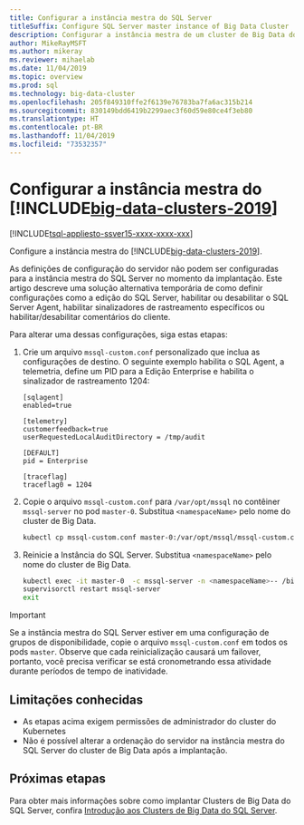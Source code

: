 ```yaml
---
title: Configurar a instância mestra do SQL Server
titleSuffix: Configure SQL Server master instance of Big Data Cluster
description: Configurar a instância mestra de um cluster de Big Data do SQL Server
author: MikeRayMSFT
ms.author: mikeray
ms.reviewer: mihaelab
ms.date: 11/04/2019
ms.topic: overview
ms.prod: sql
ms.technology: big-data-cluster
ms.openlocfilehash: 205f849310ffe2f6139e76783ba7fa6ac315b214
ms.sourcegitcommit: 830149bdd6419b2299aec3f60d59e80ce4f3eb80
ms.translationtype: HT
ms.contentlocale: pt-BR
ms.lasthandoff: 11/04/2019
ms.locfileid: "73532357"
---
```

# <a name="configure-master-instance-of-includebig-data-clusters-2019includesssbigdataclusters-ss-novermd"></a>Configurar a instância mestra do [!INCLUDE[big-data-clusters-2019](../includes/ssbigdataclusters-ss-nover.md)]

[!INCLUDE[tsql-appliesto-ssver15-xxxx-xxxx-xxx](../includes/tsql-appliesto-ssver15-xxxx-xxxx-xxx.md)]

Configure a instância mestra do [!INCLUDE[big-data-clusters-2019](../includes/ssbigdataclusters-ss-nover.md)].

As definições de configuração do servidor não podem ser configuradas para a instância mestra do SQL Server no momento da implantação. Este artigo descreve uma solução alternativa temporária de como definir configurações como a edição do SQL Server, habilitar ou desabilitar o SQL Server Agent, habilitar sinalizadores de rastreamento específicos ou habilitar/desabilitar comentários do cliente.

Para alterar uma dessas configurações, siga estas etapas:

1. Crie um arquivo `mssql-custom.conf` personalizado que inclua as configurações de destino. O seguinte exemplo habilita o SQL Agent, a telemetria, define um PID para a Edição Enterprise e habilita o sinalizador de rastreamento 1204:

   ```
   [sqlagent]
   enabled=true
   
   [telemetry]
   customerfeedback=true
   userRequestedLocalAuditDirectory = /tmp/audit

   [DEFAULT]
   pid = Enterprise

   [traceflag]
   traceflag0 = 1204
   ```

1. Copie o arquivo `mssql-custom.conf` para `/var/opt/mssql` no contêiner `mssql-server` no pod `master-0`. Substitua `<namespaceName>` pelo nome do cluster de Big Data.

   ```bash
   kubectl cp mssql-custom.conf master-0:/var/opt/mssql/mssql-custom.conf -c mssql-server -n <namespaceName>
   ```

1. Reinicie a Instância do SQL Server.  Substitua `<namespaceName>` pelo nome do cluster de Big Data.

   ```bash
   kubectl exec -it master-0  -c mssql-server -n <namespaceName>-- /bin/bash
   supervisorctl restart mssql-server
   exit
   ```

> [!IMPORTANT]
> Se a instância mestra do SQL Server estiver em uma configuração de grupos de disponibilidade, copie o arquivo `mssql-custom.conf` em todos os pods `master`. Observe que cada reinicialização causará um failover, portanto, você precisa verificar se está cronometrando essa atividade durante períodos de tempo de inatividade.

## <a name="known-limitations"></a>Limitações conhecidas

- As etapas acima exigem permissões de administrador do cluster do Kubernetes
- Não é possível alterar a ordenação do servidor na instância mestra do SQL Server do cluster de Big Data após a implantação.

## <a name="next-steps"></a>Próximas etapas

Para obter mais informações sobre como implantar Clusters de Big Data do SQL Server, confira [Introdução aos Clusters de Big Data do SQL Server](deploy-get-started.md).